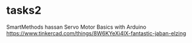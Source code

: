 # tasks2
SmartMethods
hassan
Servo Motor Basics with Arduino
https://www.tinkercad.com/things/8W6KYeXi4IX-fantastic-jaban-elzing
